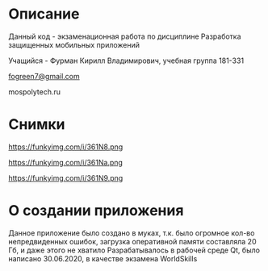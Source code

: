 # Описание

Данный код - экзаменационная работа по дисциплине Разработка защищенных мобильных приложений

Учащийся - Фурман Кирилл Владимирович, учебная группа 181-331

fogreen7@gmail.com

mospolytech.ru

# Снимки

https://funkyimg.com/i/361N8.png

https://funkyimg.com/i/361Na.png

https://funkyimg.com/i/361N9.png

# О создании приложения

Данное приложение было создано в муках, т.к. было огромное кол-во непредвиденных ошибок, загрузка оперативной памяти составляла 20 Гб, и даже этого не хватило
Разрабатывалось в рабочей среде Qt, было написано 30.06.2020, в качестве экзамена WorldSkills
